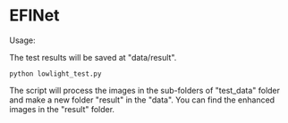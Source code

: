 # EFINet
Usage: 

The test results will be saved at "data/result".
```key
python lowlight_test.py
```  
The script will process the images in the sub-folders of "test_data" folder and make a new folder "result" in the "data". You can find the enhanced images in the "result" folder.
